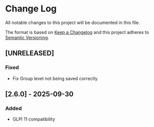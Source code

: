 # Change Log

All notable changes to this project will be documented in this file.

The format is based on [Keep a Changelog](http://keepachangelog.com/)
and this project adheres to [Semantic Versioning](http://semver.org/).

## [UNRELEASED]

### Fixed

- Fix Group level not being saved correctly

## [2.6.0] - 2025-09-30

### Added

- GLPI 11 compatibility
